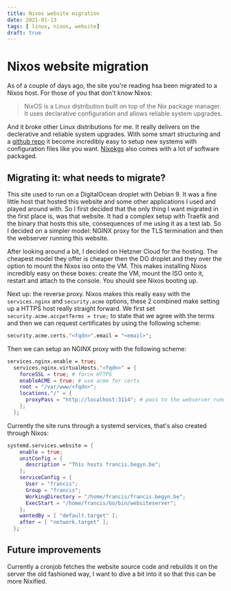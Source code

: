 ```yaml
---
title: Nixos website migration
date: 2021-01-13
tags: [ linux, nixos, website]
draft: true
---
```


# Nixos website migration

As of a couple of days ago, the site you're reading hsa been migrated to a Nixos
host. For those of you that don't know Nixos:

> NixOS is a Linux distribution built on top of the Nix package manager. It uses
> declarative configuration and allows reliable system upgrades.

And it broke other Linux distributions for me. It really delivers on the
declerative and reliable system upgrades. With some smart structuring and a
[github repo](https://github.com/fbegyn/nixos-configuration) it become incredibly
easy to setup new systems with configuration files like you want.
[Nixpkgs](https://github.com/NixOS/nixpkgs) also comes with a lot of software packaged.

## Migrating it: what needs to migrate?

This site used to run on a DigitalOcean droplet with Debian 9. It was a fine
little host that hosted this website and some other applications I used and
played around with. So I first decided that the only thing I want migrated in the
first place is, was that website. It had a complex setup with Traefik and the
binary that hosts this site, consequences of me using it as a test lab.
So I decided on a simpler model: NGINX proxy for the TLS termination and then the
webserver running this website.

After looking around a bit, I decided on Hetzner Cloud for the hosting. The
cheapest model they offer is cheaper then the DO droplet and they over the option
to mount the Nixos iso onto the VM. This makes installing Nixos incredibly easy
on these boxes: create the VM, mount the ISO onto it, restart and attach to the
console. You should see Nixos booting up.

Next up: the reverse proxy. Nixos makes this really easy with the
`services.nginx` and `security.acme` options, these 2 combined make setting up a
HTTPS host really straight forward. We first set `security.acme.accpetTerms =
true;` to state that we agree with the terms and then we can request certificates
by using the following scheme:

```nix
security.acme.certs."<fqdn>".email = "<email>";
```

Then we can setup an NGINX proxy with the following scheme:

```nix
services.nginx.enable = true;
  services.nginx.virtualHosts."<fqdn>" = {
    forceSSL = true; # force HTTPS
    enableACME = true; # use acme for certs
    root = "/var/www/<fqdn>";
    locations."/" = {
      proxyPass = "http://localhost:3114"; # pass to the webserver running the site
    };
  };
```

Currently the site runs through a systemd services, that's also created through
Nixos:

```nix
systemd.services.website = {
    enable = true;
    unitConfig = {
      description = "This hosts francis.begyn.be";
    };
    serviceConfig = {
      User = "francis";
      Group = "francis";
      WorkingDirectory = "/home/francis/francis.begyn.be";
      ExecStart = "/home/francis/Go/bin/websiteserver";
    };
    wantedBy = [ "default.target" ];
    after = [ "network.target" ];
  };
```

## Future improvements

Currently a cronjob fetches the website source code and rebuilds it on the server
the old fashioned way, I want to dive a bit into it so that this can be more Nixified.
